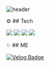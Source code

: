 ![header](https://capsule-render.vercel.app/api?type=slice&text=JiWoongIm&color=f7efe9&fontColor=000000)

⚙</a> ## Tech

<img src="https://img.shields.io/badge/JavaScript-F7DF1E?style=flat-square&logo=JavaScript&logoColor=black"/></a>
<img src="https://img.shields.io/badge/React-61DAFB?style=flat-square&logo=React&logoColor=black"/></a>
<img src="https://img.shields.io/badge/HTML5-E34F26?style=flat-square&logo=HTML5&logoColor=white"/></a>
<img src="https://img.shields.io/badge/CSS3-1572B6?style=flat-square&logo=CSS3&logoColor=white"/></a>

✨</a> ## ME

[![Velog Badge](http://img.shields.io/badge/Tech_Blog-20c997?style=flat-square&logo=Vimeo&logoColor=white&link=https://velog.io/@code-bebop)](https://velog.io/@code-bebop)

